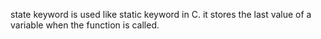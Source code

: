 state keyword is used like static keyword in C.
it stores the last value of a variable when the function is called.
